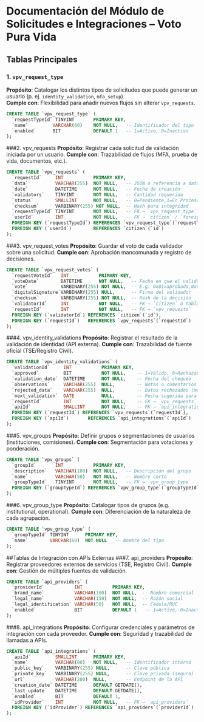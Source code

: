 # Documentación del Módulo de Solicitudes e Integraciones – Voto Pura Vida

## Tablas Principales

### 1. `vpv_request_type`
**Propósito**: Catalogar los distintos tipos de solicitudes que puede generar un usuario (p. ej. `identity_validation`, `mfa_setup`).  
**Cumple con**: Flexibilidad para añadir nuevos flujos sin alterar `vpv_requests`.

```sql
CREATE TABLE `vpv_request_type` (
  `requestTypeId` TINYINT       PRIMARY KEY,
  `name`         VARCHAR(60)    NOT NULL,   -- Identificador del tipo
  `enabled`      BIT            DEFAULT 1   -- 1=Activo, 0=Inactivo
);
```

###2. vpv_requests
**Propósito**: Registrar cada solicitud de validación iniciada por un usuario.
**Cumple con**: Trazabilidad de flujos (MFA, prueba de vida, documentos, etc.).

```sql
CREATE TABLE `vpv_requests` (
  `requestId`     INT           PRIMARY KEY,
  `data`          VARCHAR(255)  NOT NULL,   -- JSON o referencia a datos
  `date`          DATETIME      NOT NULL,   -- Fecha de creación
  `validators`    TINYINT       NOT NULL,   -- Cantidad requerida
  `status`        SMALLINT      NOT NULL,   -- 0=Pendiente,1=En Proceso,2=Completada,3=Rechazada
  `checksum`      VARBINARY(255) NOT NULL,  -- Hash para integridad
  `requestTypeId` TINYINT       NOT NULL,   -- FK → `vpv_request_type`
  `userId`        INT           NOT NULL,   -- FK → `citizen` / `foreign_citizen`
  FOREIGN KEY (`requestTypeId`) REFERENCES `vpv_request_type`(`requestTypeId`),
  FOREIGN KEY (`userId`)        REFERENCES `citizen`(`id`)
);
```

###3. vpv_request_votes
**Propósito**: Guardar el voto de cada validador sobre una solicitud.
**Cumple con**: Aprobación mancomunada y registro de decisiones.
```sql
CREATE TABLE `vpv_request_votes` (
  `requestVoteId`   INT           PRIMARY KEY,
  `voteDate`        DATETIME      NOT NULL,   -- Fecha en que el validador emitió su voto
  `vote`            VARBINARY(255) NOT NULL,  -- E.g. 0x01=aprobado,0x00=rechazado
  `digitalSignature`VARBINARY(255) NULL,      -- Firma del validador
  `checksum`        VARBINARY(255) NOT NULL,  -- Hash de la decisión
  `validatorId`     INT           NOT NULL,   -- FK → `citizen` o tabla de validadores
  `requestId`       INT           NOT NULL,   -- FK → `vpv_requests`
  FOREIGN KEY (`validatorId`) REFERENCES `citizen`(`id`),
  FOREIGN KEY (`requestId`)   REFERENCES `vpv_requests`(`requestId`)
);
```

###4. vpv_identity_validations
**Propósito**: Registrar el resultado de la validación de identidad (API externa).
**Cumple con**: Trazabilidad de fuente oficial (TSE/Registro Civil).
```sql
CREATE TABLE `vpv_identity_validations` (
  `validationId`     INT           PRIMARY KEY,
  `approved`         BIT           NOT NULL,    -- 1=Válido, 0=Rechazado
  `validation_date`  DATETIME      NOT NULL,    -- Fecha del chequeo
  `observations`     VARCHAR(255)  NULL,        -- Notas o comentarios
  `rejected_data`    VARCHAR(255)  NULL,        -- Datos rechazados (motivo)
  `next_validation`  DATE          NULL,        -- Fecha sugerida para revalidación
  `requestId`        INT           NOT NULL,    -- FK → `vpv_requests`
  `apiId`            SMALLINT      NOT NULL,    -- FK → `api_integrations`
  FOREIGN KEY (`requestId`) REFERENCES `vpv_requests`(`requestId`),
  FOREIGN KEY (`apiId`)       REFERENCES `api_integrations`(`apiId`)
);
```

###5. vpv_groups
**Propósito**: Definir grupos o segmentaciones de usuarios (instituciones, comisiones).
**Cumple con**: Segmentación para votaciones y ponderación.
```sql
CREATE TABLE `vpv_groups` (
  `groupId`       INT           PRIMARY KEY,
  `description`   VARCHAR(100)  NOT NULL,   -- Descripción del grupo
  `name`          VARCHAR(50)   NOT NULL,   -- Nombre corto
  `groupTypeId`   TINYINT       NOT NULL,   -- FK → `vpv_group_type`
  FOREIGN KEY (`groupTypeId`) REFERENCES `vpv_group_type`(`groupTypeId`)
);
```

###6. vpv_group_type
**Propósito**: Catalogar tipos de grupos (e.g. institutional, operational).
**Cumple con**: Diferenciación de la naturaleza de cada agrupación.
```sql
CREATE TABLE `vpv_group_type` (
  `groupTypeId` TINYINT      PRIMARY KEY,
  `name`        VARCHAR(60)  NOT NULL   -- Nombre del tipo
);
```
##Tablas de Integración con APIs Externas
###7. api_providers
**Propósito**: Registrar proveedores externos de servicios (TSE, Registro Civil).
**Cumple con**: Gestión de múltiples fuentes de validación.
```sql
CREATE TABLE `api_providers` (
  `providerId`           INT           PRIMARY KEY,
  `brand_name`           VARCHAR(100)  NOT NULL,  -- Nombre comercial
  `legal_name`           VARCHAR(150)  NOT NULL,  -- Razón social
  `legal_identification` VARCHAR(50)   NOT NULL,  -- Cédula/RUC
  `enabled`              BIT           DEFAULT 1   -- 1=Activo, 0=Inactivo
);
```
###8. api_integrations
**Propósito**: Configurar credenciales y parámetros de integración con cada proveedor.
**Cumple con**: Seguridad y trazabilidad de llamadas a APIs.
```sql
CREATE TABLE `api_integrations` (
  `apiId`         SMALLINT      PRIMARY KEY,
  `name`          VARCHAR(80)   NOT NULL,   -- Identificador interno
  `public_key`    VARBINARY(255) NULL,      -- Clave pública
  `private_key`   VARBINARY(255) NULL,      -- Clave privada (segura)
  `url`           VARCHAR(200)  NULL,       -- Endpoint de la API
  `creation_date` DATETIME      DEFAULT GETDATE(),
  `last_update`   DATETIME      DEFAULT GETDATE(),
  `enabled`       BIT           DEFAULT 1,
  `idProvider`    INT           NOT NULL,   -- FK → `api_providers`
  FOREIGN KEY (`idProvider`) REFERENCES `api_providers`(`providerId`)
);
```
